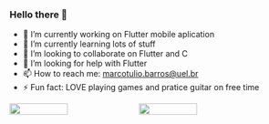 ### Hello there 👋

- 🔭 I’m currently working on Flutter mobile aplication
- 🌱 I’m currently learning lots of stuff
- 👯 I’m looking to collaborate on Flutter and C
- 🤔 I’m looking for help with Flutter
- 📫 How to reach me: marcotulio.barros@uel.br
- ⚡ Fun fact: LOVE playing games and pratice guitar on free time

<div style="display: flex; flex-direction: row; align=center">
 <img class="img" style="height: 45%; width: 45%;" src="https://github-readme-stats.vercel.app/api?username=marcotuiio&theme=midnight-purple&show_icons=true" />
 
 <img class="img" style="height: 45%; width: 45%;" src="https://github-readme-stats.vercel.app/api/top-langs/?username=marcotuiio&theme=midnight-purple&layout=compact" />
</div>


